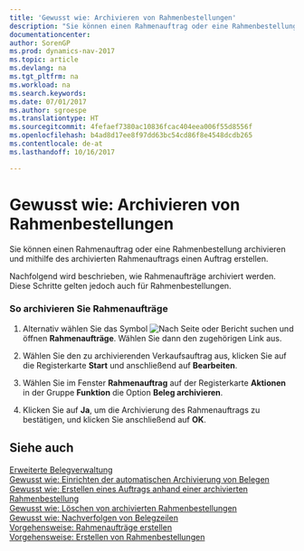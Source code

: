 ```yaml
---
title: 'Gewusst wie: Archivieren von Rahmenbestellungen'
description: "Sie können einen Rahmenauftrag oder eine Rahmenbestellung archivieren und mithilfe des archivierten Rahmenauftrags einen Auftrag erstellen."
documentationcenter: 
author: SorenGP
ms.prod: dynamics-nav-2017
ms.topic: article
ms.devlang: na
ms.tgt_pltfrm: na
ms.workload: na
ms.search.keywords: 
ms.date: 07/01/2017
ms.author: sgroespe
ms.translationtype: HT
ms.sourcegitcommit: 4fefaef7380ac10836fcac404eea006f55d8556f
ms.openlocfilehash: b4ad8d17ee8f97dd63bc54cd86f8e4548dcdb265
ms.contentlocale: de-at
ms.lasthandoff: 10/16/2017

---
```

# <a name="how-to-archive-blanket-orders"></a>Gewusst wie: Archivieren von Rahmenbestellungen
Sie können einen Rahmenauftrag oder eine Rahmenbestellung archivieren und mithilfe des archivierten Rahmenauftrags einen Auftrag erstellen.  
  
 Nachfolgend wird beschrieben, wie Rahmenaufträge archiviert werden. Diese Schritte gelten jedoch auch für Rahmenbestellungen.  
  
### <a name="to-archive-blanket-orders"></a>So archivieren Sie Rahmenaufträge  
  
1.  Alternativ wählen Sie das Symbol ![Nach Seite oder Bericht suchen](media/ui-search/search_small.png "Nach Seite oder Bericht suchen") und öffnen **Rahmenaufträge**. Wählen Sie dann den zugehörigen Link aus.  
  
2.  Wählen Sie den zu archivierenden Verkaufsauftrag aus, klicken Sie auf die Registerkarte **Start** und anschließend auf **Bearbeiten**.  
  
3.  Wählen Sie im Fenster **Rahmenauftrag** auf der Registerkarte **Aktionen** in der Gruppe **Funktion** die Option **Beleg archivieren**.  
  
4.  Klicken Sie auf **Ja**, um die Archivierung des Rahmenauftrags zu bestätigen, und klicken Sie anschließend auf **OK**.  
  
## <a name="see-also"></a>Siehe auch  
 [Erweiterte Belegverwaltung](enhanced-document-management.md)   
 [Gewusst wie: Einrichten der automatischen Archivierung von Belegen](how-to-set-up-automatic-archiving-of-documents.md)   
 [Gewusst wie: Erstellen eines Auftrags anhand einer archivierten Rahmenbestellung](how-to-create-an-order-from-an-archived-blanket-order.md)   
 [Gewusst wie: Löschen von archivierten Rahmenbestellungen](how-to-delete-archived-blanket-orders.md)   
 [Gewusst wie: Nachverfolgen von Belegzeilen](how-to-track-document-lines.md)   
 [Vorgehensweise: Rahmenaufträge erstellen](how-to-create-blanket-sales-orders.md)   
 [Vorgehensweise: Erstellen von Rahmenbestellungen](how-to-create-blanket-purchase-orders.md)
